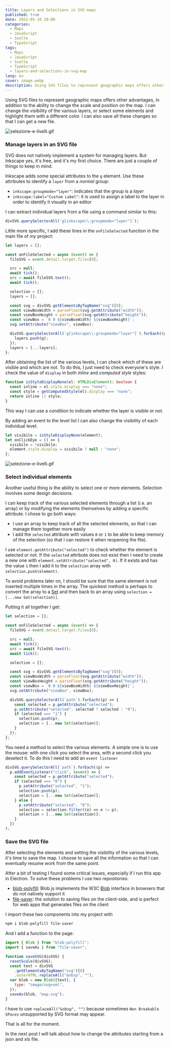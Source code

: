 ```yaml
---
title: Layers and Selections in SVG maps
published: true
date: 2022-05-16 19:00
categories:
  - Maps
  - JavaScript
  - Svelte
  - TypeScript
tags:
  - Maps
  - JavaScript
  - Svelte
  - TypeScript
  - layers-and-selections-in-svg-map
lang: en
cover: image.webp
description: Using SVG files to represent geographic maps offers other advantages, in addition to the ability to change the scale and position on the map. I can change the visibility of the various layers, or select some elements and highlight them with a different color. I can also save all these changes so that I can get a new file.
---
```


Using SVG files to represent geographic maps offers other advantages, in addition to the ability to change the scale and position on the map. I can change the visibility of the various layers, or select some elements and highlight them with a different color. I can also save all these changes so that I can get a new file.

![selezione-e-livelli.gif](./selezione-e-livelli.gif)

### Manage layers in an SVG file

SVG does not natively implement a system for managing layers. But Inkscape yes, it's free, and it's my first choice. There are just a couple of things to keep in mind.

Inkscape adds some special attributes to the `g` element. Use these attributes to identify a `layer` from a _normal_ group:

- `inkscape:groupmode="layer"`: indicates that the group is a _layer_
- `inkscape:label="Custom Label"`: it is used to assign a label to the layer in order to identify it visually in an editor

I can extract individual layers from a file using a command similar to this:

```js
divSVG.querySelectorAll(`g[inkscape\\:groupmode="layer"]`);
```

Little more specific, I add these lines in the `onFileSelected` function in the main file of my project:

```ts
let layers = [];

const onFileSelected = async (event) => {
  fileSVG = event.detail.target.files[0];

  src = null;
  await tick();
  src = await fileSVG.text();
  await tick();

  selection = [];
  layers = [];

  const svg = divSVG.getElementsByTagName("svg")[0];
  const viewBoxWidth = parseFloat(svg.getAttribute("width"));
  const viewBoxHeight = parseFloat(svg.getAttribute("height"));
  const viewBox = `0 0 ${viewBoxWidth} ${viewBoxHeight}`;
  svg.setAttribute("viewBox", viewBox);

  divSVG.querySelectorAll(`g[inkscape\\:groupmode="layer"]`).forEach((g) => {
    layers.push(g);
  });
  layers = [...layers];
};
```

After obtaining the list of the various levels, I can check which of these are visible and which are not. To do this, I just need to check everyone's style. I check the value of `display` in both _inline_ and _computed style_ styles:

```ts
function isStyleDisplayNone(el: HTMLDivElement): boolean {
  const inline = el.style.display === "none";
  const style = getComputedStyle(el).display === "none";
  return inline || style;
}
```

This way I can use a condition to indicate whether the layer is visible or not.

By adding an event to the level list I can also change the visibility of each individual level:

```ts
let visibile = isStyleDisplayNone(element);
let onClickEye = () => {
  visibile = !visibile;
  element.style.display = visibile ? null : "none";
};
```

![selezione-e-livelli.gif](./selezione-e-livelli.gif)

### Select individual elements

Another useful thing is the ability to select one or more elements. Selection involves some design decisions.

I can keep track of the various selected elements through a list (i.e. an array) or by modifying the elements themselves by adding a specific attribute. I chose to go both ways:

- I use an array to keep track of all the selected elements, so that I can manage them together more easily
- I add the `selected` attribute with values `0` or `1` to be able to keep memory of the selection (so that I can restore it when reopening the file).

I use `element.getAttribute("selected")` to check whether the element is selected or not. If the `selected` attribute does not exist then I need to create a new one with `element.setAttribute("selected", 0)`. If it exists and has the value `1` then I add it to the `selection` array with `selection.push(element)`.

To avoid problems later on, I should be sure that the same element is not inserted multiple times in the array. The quickest method is perhaps to convert the array to a [Set](https://developer.mozilla.org/en-US/docs/Web/JavaScript/Reference/Global_Objects/Set) and then back to an array using `selection = [...new Set(selection)]`.

Putting it all together I get:

```ts
let selection = [];

const onFileSelected = async (event) => {
  fileSVG = event.detail.target.files[0];

  src = null;
  await tick();
  src = await fileSVG.text();
  await tick();

  selection = [];

  const svg = divSVG.getElementsByTagName("svg")[0];
  const viewBoxWidth = parseFloat(svg.getAttribute("width"));
  const viewBoxHeight = parseFloat(svg.getAttribute("height"));
  const viewBox = `0 0 ${viewBoxWidth} ${viewBoxHeight}`;
  svg.setAttribute("viewBox", viewBox);

  divSVG.querySelectorAll(`path`).forEach((p) => {
    const selected = p.getAttribute("selected");
    p.setAttribute("selected", selected ? selected : "0");
    if (selected === "1") {
      selection.push(p);
      selection = [...new Set(selection)];
    }
  });
};
```

You need a method to select the various elements. A simple one is to use the mouse: with one click you select the area, with a second click you deselect it. To do this I need to add an `event listener`

```js
divSVG.querySelectorAll(`path`).forEach((p) =>
  p.addEventListener("click", (event) => {
    const selected = p.getAttribute("selected");
    if (selected === "0") {
      p.setAttribute("selected", "1");
      selection.push(p);
      selection = [...new Set(selection)];
    } else {
      p.setAttribute("selected", "0");
      selection = selection.filter((e) => e != p);
      selection = [...new Set(selection)];
    }
  })
);
```

### Save the SVG file

After selecting the elements and setting the visibility of the various levels, it's time to save the map. I choose to save all the information so that I can eventually resume work from the same point.

After a bit of testing I found some critical issues, especially if I run this app in Electron. To solve these problems I use two repositories:

- [blob-polyfill](https://www.npmjs.com/package/blob-polyfill): Blob.js implements the W3C [Blob](https://developer.mozilla.org/en-US/docs/Web/API/Blob) interface in browsers that do not natively support it
- [file-saver](https://www.npmjs.com/package/file-saver): the solution to saving files on the client-side, and is perfect for web apps that generates files on the client

I import these two components into my project with

```bash
npm i blob-polyfill file-saver
```

And I add a function to the page:

```js
import { Blob } from "blob-polyfill";
import { saveAs } from "file-saver";

function saveSVG(divSVG) {
  resetScale(divSVG);
  const text = divSVG
    .getElementsByTagName("svg")[0]
    .outerHTML.replaceAll("&nbsp", "");
  var blob = new Blob([text], {
    type: "image/svg+xml",
  });
  saveAs(blob, "map.svg");
}
```

I have to use `replaceAll("&nbsp", "")` because sometimes `Non Breakable SPaces` unsupported by SVG format may appear.

That is all for the moment.

In the next post I will talk about how to change the attributes starting from a json and xls file.
